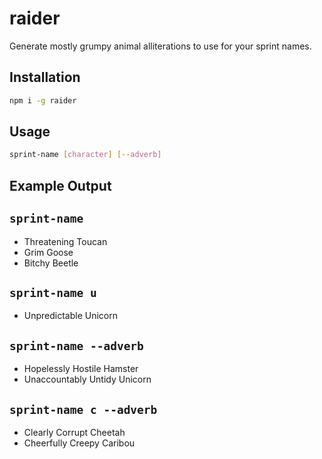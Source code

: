 # raider
Generate mostly grumpy animal alliterations to use for your sprint names.

## Installation

```bash
npm i -g raider
```

## Usage

```bash
sprint-name [character] [--adverb]
```

## Example Output

## `sprint-name`
* Threatening Toucan
* Grim Goose
* Bitchy Beetle

## `sprint-name u`
* Unpredictable Unicorn

## `sprint-name --adverb`
* Hopelessly Hostile Hamster
* Unaccountably Untidy Unicorn

## `sprint-name c --adverb`
* Clearly Corrupt Cheetah
* Cheerfully Creepy Caribou
